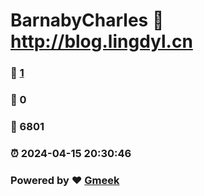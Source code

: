 # BarnabyCharles :link: http://blog.lingdyl.cn 
### :page_facing_up: [1](http://blog.lingdyl.cn/tag.html) 
### :speech_balloon: 0 
### :hibiscus: 6801 
### :alarm_clock: 2024-04-15 20:30:46 
### Powered by :heart: [Gmeek](https://github.com/Meekdai/Gmeek)
